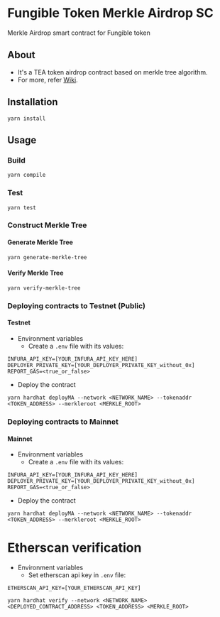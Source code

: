 # Fungible Token Merkle Airdrop SC
Merkle Airdrop smart contract for Fungible token

## About
* It's a TEA token airdrop contract based on merkle tree algorithm.
* For more, refer [Wiki](./docs/wiki).

## Installation
```shell
yarn install
```

## Usage

### Build
```shell
yarn compile
```

### Test
```shell
yarn test
```

### Construct Merkle Tree

#### Generate Merkle Tree
```shell
yarn generate-merkle-tree
```
#### Verify Merkle Tree
```shell
yarn verify-merkle-tree
```

### Deploying contracts to Testnet (Public)

#### Testnet
* Environment variables
    - Create a `.env` file with its values:
```
INFURA_API_KEY=[YOUR_INFURA_API_KEY_HERE]
DEPLOYER_PRIVATE_KEY=[YOUR_DEPLOYER_PRIVATE_KEY_without_0x]
REPORT_GAS=<true_or_false>
```

* Deploy the contract
```shell
yarn hardhat deployMA --network <NETWORK_NAME> --tokenaddr <TOKEN_ADDRESS> --merkleroot <MERKLE_ROOT>
```

### Deploying contracts to Mainnet
#### Mainnet
* Environment variables
    - Create a `.env` file with its values:
```
INFURA_API_KEY=[YOUR_INFURA_API_KEY_HERE]
DEPLOYER_PRIVATE_KEY=[YOUR_DEPLOYER_PRIVATE_KEY_without_0x]
REPORT_GAS=<true_or_false>
```

* Deploy the contract
```shell
yarn hardhat deployMA --network <NETWORK_NAME> --tokenaddr <TOKEN_ADDRESS> --merkleroot <MERKLE_ROOT>
```

# Etherscan verification
* Environment variables
    - Set etherscan api key in `.env` file:
```
ETHERSCAN_API_KEY=[YOUR_ETHERSCAN_API_KEY]
```

```shell
yarn hardhat verify --network <NETWORK_NAME> <DEPLOYED_CONTRACT_ADDRESS> <TOKEN_ADDRESS> <MERKLE_ROOT>
```
